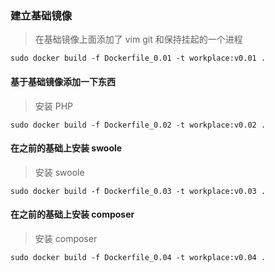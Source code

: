 ###	建立基础镜像

>	在基础镜像上面添加了 vim git 和保持挂起的一个进程

	sudo docker build -f Dockerfile_0.01 -t workplace:v0.01 .

#### 基于基础镜像添加一下东西

>	安装 PHP

	sudo docker build -f Dockerfile_0.02 -t workplace:v0.02 .

#### 在之前的基础上安装 swoole 

>	安装 swoole

	sudo docker build -f Dockerfile_0.03 -t workplace:v0.03 .

#### 在之前的基础上安装 composer

>	安装 composer

	sudo docker build -f Dockerfile_0.04 -t workplace:v0.04 .
